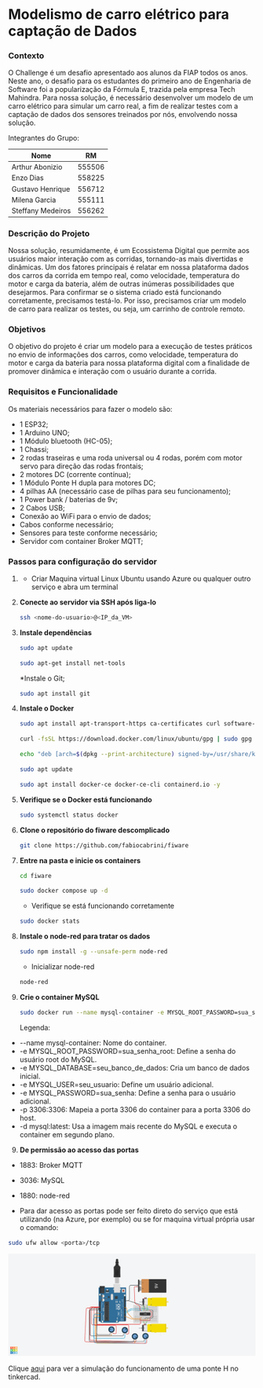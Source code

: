 # Modelismo de carro elétrico para captação de Dados
### Contexto
O Challenge é um desafio apresentado aos alunos da FIAP todos os anos. Neste ano, o desafio para os estudantes do primeiro ano de Engenharia de Software foi a popularização da Fórmula E, trazida pela empresa Tech Mahindra. Para nossa solução, é necessário desenvolver um modelo de um carro elétrico para simular um carro real, a fim de realizar testes com a captação de dados dos sensores treinados por nós, envolvendo nossa solução.

Integrantes do Grupo:

Nome   | RM
--------- | ------
Arthur Abonizio | 555506 
Enzo Dias | 558225
Gustavo Henrique | 556712
Milena Garcia | 555111
Steffany Medeiros | 556262

### Descrição do Projeto
Nossa solução, resumidamente, é um Ecossistema Digital que permite aos usuários maior interação com as corridas, tornando-as mais divertidas e dinâmicas. Um dos fatores principais é relatar em nossa plataforma dados dos carros da corrida em tempo real, como velocidade, temperatura do motor e carga da bateria, além de outras inúmeras possibilidades que desejarmos. Para confirmar se o sistema criado está funcionando corretamente, precisamos testá-lo. Por isso, precisamos criar um modelo de carro para realizar os testes, ou seja, um carrinho de controle remoto.

### Objetivos
O objetivo do projeto é criar um modelo para a execução de testes práticos no envio de informações dos carros, como velocidade, temperatura do motor e carga da bateria para nossa plataforma digital com a finalidade de promover dinâmica e interação com o usuário durante a corrida.


### Requisitos e Funcionalidade
Os materiais necessários para fazer o modelo são:
* 1 ESP32;
* 1 Arduino UNO;
* 1 Módulo bluetooth (HC-05);
* 1 Chassi;
* 2 rodas traseiras e uma roda universal ou 4 rodas, porém com motor servo para direção das rodas frontais;
* 2 motores DC (corrente contínua);
* 1 Módulo Ponte H dupla para motores DC;
* 4 pilhas AA (necessário case de pilhas para seu funcionamento);
* 1 Power bank / baterias de 9v;
* 2 Cabos USB;
* Conexão ao WiFi para o envio de dados;
* Cabos conforme necessário;
* Sensores para teste conforme necessário;
* Servidor com container Broker MQTT;

### Passos para configuração do servidor

1. * Criar Maquina virtual Linux Ubuntu usando Azure ou qualquer outro serviço e abra um terminal

2. **Conecte ao servidor via SSH após liga-lo**

    ```bash
    ssh <nome-do-usuario>@<IP_da_VM>
    ```

2. **Instale dependências**

    ```bash
    sudo apt update
    ```
    ```bash
    sudo apt-get install net-tools
    ```
    *Instale o Git;

    ```bash
    sudo apt install git
    ```

3. **Instale o Docker**

    ```bash
    sudo apt install apt-transport-https ca-certificates curl software-properties-common -y
    ```

    ```bash
    curl -fsSL https://download.docker.com/linux/ubuntu/gpg | sudo gpg --dearmor -o /usr/share/keyrings/docker-archive-keyring.gpg
    ```

    ```bash
    echo "deb [arch=$(dpkg --print-architecture) signed-by=/usr/share/keyrings/docker-archive-keyring.gpg] https://download.docker.com/linux/ubuntu $(lsb_release -cs) stable" | sudo tee /etc/apt/sources.list.d/docker.list > /dev/null
    ```

    ```bash
    sudo apt update
    ```

    ```bash
    sudo apt install docker-ce docker-ce-cli containerd.io -y
    ```

4. **Verifique se o Docker está funcionando**

    ```bash
    sudo systemctl status docker
    ```

5. **Clone o repositório do fiware descomplicado**

    ```bash
    git clone https://github.com/fabiocabrini/fiware
    ```

6. **Entre na pasta e inicie os containers**

    ```bash
    cd fiware
    ```

    ```bash
    sudo docker compose up -d
    ```

    * Verifique se está funcionando corretamente

    ```bash
    sudo docker stats
    ```

7. **Instale o node-red para tratar os dados**

   ```bash
   sudo npm install -g --unsafe-perm node-red
   ```

   * Inicializar node-red

   ```bash
   node-red
   ```

8. **Crie o container MySQL**

   ```bash
   sudo docker run --name mysql-container -e MYSQL_ROOT_PASSWORD=sua_senha_root -e MYSQL_DATABASE=seu_banco_de_dados -e MYSQL_USER=seu_usuario -e MYSQL_PASSWORD=sua_senha -p 3306:3306 -d mysql:latest
   ````

   Legenda:
* --name mysql-container: Nome do container.
* -e MYSQL_ROOT_PASSWORD=sua_senha_root: Define a senha do usuário root do MySQL.
* -e MYSQL_DATABASE=seu_banco_de_dados: Cria um banco de dados inicial.
* -e MYSQL_USER=seu_usuario: Define um usuário adicional.
* -e MYSQL_PASSWORD=sua_senha: Define a senha para o usuário adicional.
* -p 3306:3306: Mapeia a porta 3306 do container para a porta 3306 do host.
* -d mysql:latest: Usa a imagem mais recente do MySQL e executa o container em segundo plano.

9. **De permissão ao acesso das portas**

* 1883: Broker MQTT
* 3036: MySQL
* 1880: node-red

* Para dar acesso as portas pode ser feito direto do serviço que está utilizando (na Azure, por exemplo) ou se for maquina virtual própria usar o comando:

```bash
sudo ufw allow <porta>/tcp
```


![Esquematização da simulação da ponte H no tinkercad](https://github.com/guta231/modelismo-carro-eletrico/blob/main/Simulção%20de%20funcionamento%20de%20controle%20de%20motores%20com%20ponte%20H.png)

Clique [aqui](https://www.tinkercad.com/things/435US7UQ3Br-simulcao-de-funcionamento-de-controle-de-motores-com-ponte-h/editel?sharecode=-I9c74cXKC-TmST46V9TmLGtamamGN4YTIUSaphgF8g) para ver a simulação do funcionamento de uma ponte H no tinkercad.
